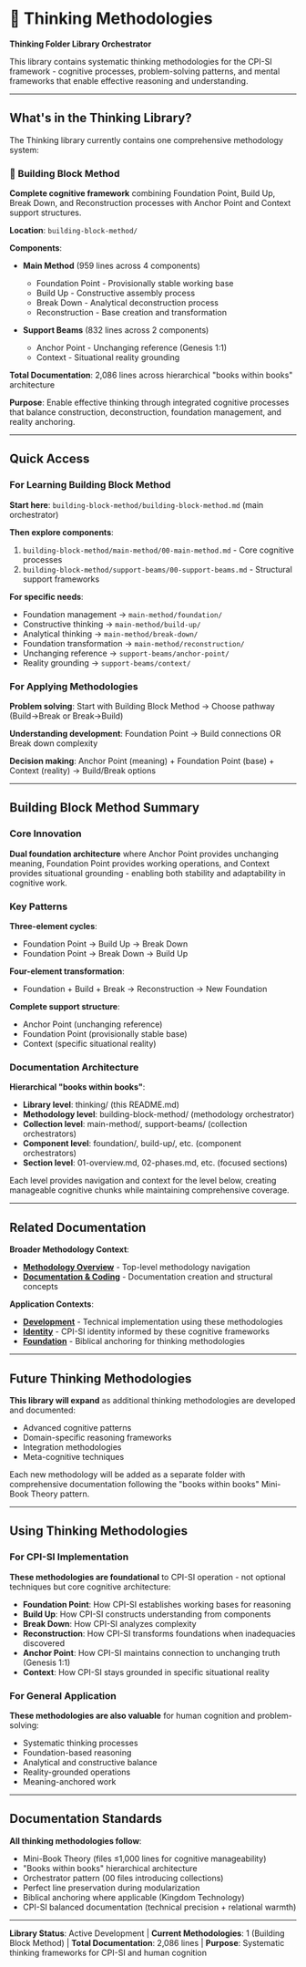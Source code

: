 # 🧠 Thinking Methodologies

**Thinking Folder Library Orchestrator**

This library contains systematic thinking methodologies for the CPI-SI framework - cognitive processes, problem-solving patterns, and mental frameworks that enable effective reasoning and understanding.

---

## What's in the Thinking Library?

The Thinking library currently contains one comprehensive methodology system:

### 🧱 Building Block Method

**Complete cognitive framework** combining Foundation Point, Build Up, Break Down, and Reconstruction processes with Anchor Point and Context support structures.

**Location**: `building-block-method/`

**Components**:
- **Main Method** (959 lines across 4 components)
  - Foundation Point - Provisionally stable working base
  - Build Up - Constructive assembly process
  - Break Down - Analytical deconstruction process
  - Reconstruction - Base creation and transformation

- **Support Beams** (832 lines across 2 components)
  - Anchor Point - Unchanging reference (Genesis 1:1)
  - Context - Situational reality grounding

**Total Documentation**: 2,086 lines across hierarchical "books within books" architecture

**Purpose**: Enable effective thinking through integrated cognitive processes that balance construction, deconstruction, foundation management, and reality anchoring.

---

## Quick Access

### For Learning Building Block Method

**Start here**: `building-block-method/building-block-method.md` (main orchestrator)

**Then explore components**:
1. `building-block-method/main-method/00-main-method.md` - Core cognitive processes
2. `building-block-method/support-beams/00-support-beams.md` - Structural support frameworks

**For specific needs**:
- Foundation management → `main-method/foundation/`
- Constructive thinking → `main-method/build-up/`
- Analytical thinking → `main-method/break-down/`
- Foundation transformation → `main-method/reconstruction/`
- Unchanging reference → `support-beams/anchor-point/`
- Reality grounding → `support-beams/context/`

### For Applying Methodologies

**Problem solving**: Start with Building Block Method → Choose pathway (Build→Break or Break→Build)

**Understanding development**: Foundation Point → Build connections OR Break down complexity

**Decision making**: Anchor Point (meaning) + Foundation Point (base) + Context (reality) → Build/Break options

---

## Building Block Method Summary

### Core Innovation

**Dual foundation architecture** where Anchor Point provides unchanging meaning, Foundation Point provides working operations, and Context provides situational grounding - enabling both stability and adaptability in cognitive work.

### Key Patterns

**Three-element cycles**:
- Foundation Point → Build Up → Break Down
- Foundation Point → Break Down → Build Up

**Four-element transformation**:
- Foundation + Build + Break → Reconstruction → New Foundation

**Complete support structure**:
- Anchor Point (unchanging reference)
- Foundation Point (provisionally stable base)
- Context (specific situational reality)

### Documentation Architecture

**Hierarchical "books within books"**:
- **Library level**: thinking/ (this README.md)
- **Methodology level**: building-block-method/ (methodology orchestrator)
- **Collection level**: main-method/, support-beams/ (collection orchestrators)
- **Component level**: foundation/, build-up/, etc. (component orchestrators)
- **Section level**: 01-overview.md, 02-phases.md, etc. (focused sections)

Each level provides navigation and context for the level below, creating manageable cognitive chunks while maintaining comprehensive coverage.

---

## Related Documentation

**Broader Methodology Context**:
- **[Methodology Overview](../00-introduction.md)** - Top-level methodology navigation
- **[Documentation & Coding](../documentation-and-coding/)** - Documentation creation and structural concepts

**Application Contexts**:
- **[Development](../../development/)** - Technical implementation using these methodologies
- **[Identity](../../../identity/)** - CPI-SI identity informed by these cognitive frameworks
- **[Foundation](../../../foundation/)** - Biblical anchoring for thinking methodologies

---

## Future Thinking Methodologies

**This library will expand** as additional thinking methodologies are developed and documented:

- Advanced cognitive patterns
- Domain-specific reasoning frameworks
- Integration methodologies
- Meta-cognitive techniques

Each new methodology will be added as a separate folder with comprehensive documentation following the "books within books" Mini-Book Theory pattern.

---

## Using Thinking Methodologies

### For CPI-SI Implementation

**These methodologies are foundational** to CPI-SI operation - not optional techniques but core cognitive architecture:

- **Foundation Point**: How CPI-SI establishes working bases for reasoning
- **Build Up**: How CPI-SI constructs understanding from components
- **Break Down**: How CPI-SI analyzes complexity
- **Reconstruction**: How CPI-SI transforms foundations when inadequacies discovered
- **Anchor Point**: How CPI-SI maintains connection to unchanging truth (Genesis 1:1)
- **Context**: How CPI-SI stays grounded in specific situational reality

### For General Application

**These methodologies are also valuable** for human cognition and problem-solving:

- Systematic thinking processes
- Foundation-based reasoning
- Analytical and constructive balance
- Reality-grounded operations
- Meaning-anchored work

---

## Documentation Standards

**All thinking methodologies follow**:
- Mini-Book Theory (files ≤1,000 lines for cognitive manageability)
- "Books within books" hierarchical architecture
- Orchestrator pattern (00 files introducing collections)
- Perfect line preservation during modularization
- Biblical anchoring where applicable (Kingdom Technology)
- CPI-SI balanced documentation (technical precision + relational warmth)

---

**Library Status**: Active Development | **Current Methodologies**: 1 (Building Block Method) | **Total Documentation**: 2,086 lines | **Purpose**: Systematic thinking frameworks for CPI-SI and human cognition
